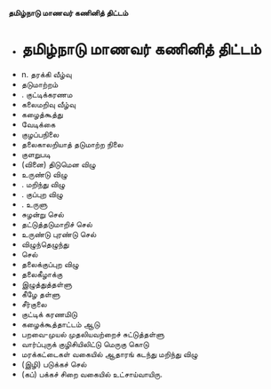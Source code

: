 **தமிழ்நாடு மாணவர் கணினித் திட்டம்**
- # தமிழ்நாடு மாணவர் கணினித் திட்டம்
- n. தரக்கி வீழ்வு
- தடுமாற்றம்
- . குட்டிக்கரணம
- கலைமறிவு வீழ்வு
- கழைத்கூத்து
- வேடிக்கை
- குழப்பநிலை
- தலைகாலறியாத் தடுமாற்ற நிலை
- குளறுபடி
- (வினை) திடுமென விழு
- உருண்டு விழு
- . மறிந்து விழு
- . குப்புற விழு
- . உருளு
- சுழன்று செல்
-  தட்டுத்தடுமாறிச் செல்
- உருண்டு புரண்டு செல்
- விழுந்தெழுந்து
- செல்
- தலைக்குப்புற விழு
- தலைகீழாக்கு
- இழுத்துத்தள்ளு
- கீழே தள்ளு
- சீர்குலை
- குட்டிக் கரணமிடு
- கழைக்கூத்தாட்டம் ஆடு
- பறவை-முயல் முதலியவற்றைச் சுட்டுத்தள்ளு
- வார்ப்புருக் குழிசியிலிட்டு மெருகு கொடு
- மரக்கட்டைகள் வகையில் ஆதாரங் கடந்து மறிந்து விழு
- (இழி) படுக்கச் செல்
- (கப்) பக்கச் சிறை வகையில் உட்சாய்வாயிரு.

